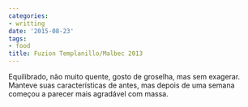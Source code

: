 ```yaml
---
categories:
- writting
date: '2015-08-23'
tags:
- food
title: Fuzion Templanillo/Malbec 2013
---
```


Equilibrado, não muito quente, gosto de groselha, mas sem exagerar. Manteve suas características de antes, mas depois de uma semana começou a parecer mais agradável com massa.